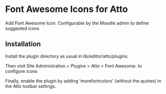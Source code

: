 # Font Awesome Icons for Atto

Add Font Awesome Icon. Configurable by the Moodle admin to define suggested icons 


## Installation

Install the plugin directory as usual in lib/editor/atto/plugins.

Then visit Site Administration > Plugins > Atto > Font Awesome. to configure icons

Finally, enable the plugin by adding 'morefontcolors' (without the quotes) in the Atto toolbar settings.

